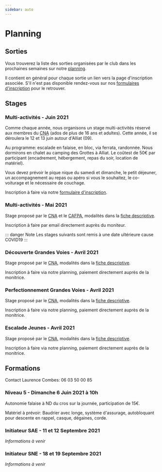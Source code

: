 ```yaml
---
sidebar: auto
---
```


# Planning

## Sorties

Vous trouverez la liste des sorties organisées par le club dans les prochaines semaines sur notre [planning](https://docs.google.com/spreadsheets/d/1zgdZsLVsx-tJ2xHtYbODY7ZQ2WhWAajGGRsAiUmLAZc).

Il contient en général pour chaque sortie un lien vers la page d'inscription associée. S'il n'est pas disponible rendez-vous sur nos [formulaires d'inscription](https://docs.google.com/spreadsheets/d/1t_ANbQ3qfws-DlOwKMkcCUhd-shl13OyY-t9qXojsnU) pour le retrouver.

## Stages

### Multi-activités - Juin 2021

Comme chaque année, nous organisons un stage multi-activités réservé aux membres du [CNA](/) (ados de plus de 16 ans et adultes). Cette année, il se déroulera le 12 et 13 juin autour d'Alliat (09).

Au programme: escalade en falaise, en bloc, via ferrata, randonnée. Nous dormirons en chalet au camping des Grottes à Alliat. Le coûtest de 50€ par participant (encadrement, hébergement, repas du soir, location de matériel).

Vous devez prévoir le pique nique du samedi et dimanche, le petit déjeuner, un accompagnement au repas ou apéro si vous le souhaitez, le co-voiturage et le nécessaire de couchage.

Inscription à faire via notre [formulaire d'inscription](https://docs.google.com/spreadsheets/d/1t_ANbQ3qfws-DlOwKMkcCUhd-shl13OyY-t9qXojsnU).

### Multi-activités - Mai 2021

Stage proposé par le [CNA](/) et le [CAFPA](/), modalités dans la [fiche descriptive](/stage-multi-activite-pentecote-2021).

Inscription à faire par email directement auprès du moniteur.

::: danger Note
Les stages suivants sont remis à une date ultérieure cause COVID19
:::

### Découverte Grandes Voies - Avril 2021

Stage proposé par le [CNA](/), modalités dans la [fiche descriptive](/calanques-decouverte-grandes-voies-21-24-04-2021.pdf).

Inscription à faire via notre planning, paiement directement auprès de la monitrice.

### Perfectionnement Grandes Voies - Avril 2021

Stage proposé par le [CNA](/), modalités dans la [fiche descriptive](/calanques-perfectionnement-grandes-voies-17-21-04-2021.pdf).

Inscription à faire via notre planning, paiement directement auprès de la monitrice.

### Escalade Jeunes - Avril 2021

Stage proposé par le [CNA](/), modalités dans la [fiche descriptive](/stage-escalade-ariege-28-30-04-2021.pdf).

Inscription à faire via notre planning, paiement directement auprès de la monitrice.

## Formations

Contact Laurence Combes: 06 03 50 00 85

### Niveau 5 - Dimanche 6 Juin 2021 à 10h

Autonomie falaise à ND du cros sur la journée, participation de 15€.

Matériel à prévoir: Baudrier avec longe, système d'assurage, autobloquant pour descente en rappel, casque, dégaines, corde.

### Initiateur SAE - 11 et 12 Septembre 2021

*Informations à venir*

### Initiateur SNE - 18 et 19 Septembre 2021

*Informations à venir*

<!---
### Jeunes - Février 2020

Stage proposé par le [CNA](/).

* **Lieu**: Notre dame du Cros (Caunes Minervois)
* **Dates**: 17 et 18 février
* **Horaires et lieu de rdv**: 13h parking Leclerc Castelnaudary (coté station de lavage) retour pour 18h
* **Transport**: Véhicule 8 places (7 jeunes + monitrice)
* **Encadrement et responsable de la sortie**: Laurence Combes, monitrice diplômée d'Etat d'escalade
* **Affaires personnelles à prendre**: petit sac à dos avec gouter, eau, vêtement chaud ou coupe vent  selon météo (si mauvais temps possibilité de se rabattre sur la salle d'escalade de Carcassonne)
* **Tarif**: 48€ pour les deux aprés-midi (assurance, matériel dont chaussons d'escalade, encadrement et transport)

Paiement à effectuer par CB en ligne en suivant ce [lien](https://www.helloasso.com/associations/club-nature-aventure/evenements/stage-d-escalade-vacances-de-fevrier-2020).

:::tip
**Informations complémentaires à fournir:** adresse des parents, personne à prévenir en cas d'urgence et date de naissance de l'enfant pour la licence découverte.
:::

### Découverte - Février 2020

Stages proposés par le [CAFPA](http://pyreneiste.aude.ffcam.fr/home.html), modalités dans la [fiche descriptive](/stages-hiver-2020-cafpa.pdf).

### Découverte Grandes Voies - Avril 2020

Stage proposé par le [CNA](/), modalités dans la [fiche descriptive](/calanques-decouverte-grandes-voies-08-11-04-2020.pdf).

Inscription à faire via notre planning, paiement directement auprès de la monitrice.

### Perfectionnement Grandes Voies - Avril 2020

Stage proposé par le [CNA](/), modalités dans la [fiche descriptive](/calanques-perfectionnement-grandes-voies-04-07-04-2020.pdf).

Inscription à faire via notre planning, paiement directement auprès de la monitrice.
-->